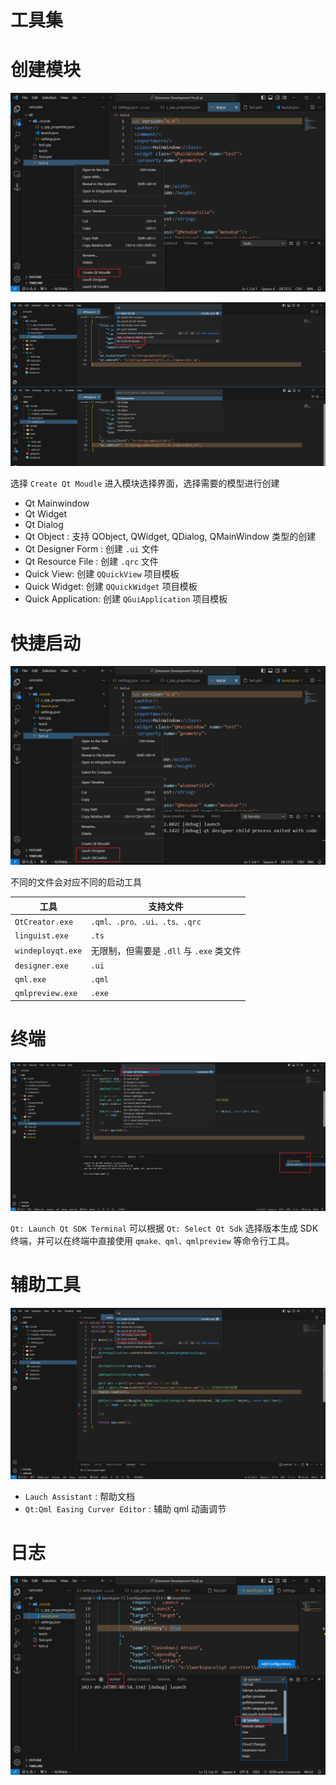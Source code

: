 # 工具集

# 创建模块

![alt](../image/createModule.jpg)

![alt](../image/createModule1.jpg)

选择 `Create Qt Moudle` 进入模块选择界面，选择需要的模型进行创建
- Qt Mainwindow 
- Qt Widget
- Qt Dialog
- Qt Object : 支持 QObject, QWidget, QDialog, QMainWindow 类型的创建
- Qt Designer Form : 创建 `.ui` 文件
- Qt Resource File : 创建 `.qrc` 文件
- Quick View: 创建 `QQuickView` 项目模板
- Quick Widget: 创建 `QQuickWidget` 项目模板
- Quick Application: 创建 `QGuiApplication` 项目模板

# 快捷启动

![alt](../image/launch.jpg)

不同的文件会对应不同的启动工具

| 工具              | 支持文件                                 |
| ----------------- | ---------------------------------------- |
| `QtCreator.exe`   | `.qml、.pro、.ui、.ts、.qrc`             |
| `linguist.exe`    | `.ts`                                    |
| `windeployqt.exe` | 无限制，但需要是 `.dll` 与 `.exe` 类文件 |
| `designer.exe`    | `.ui`                                    |
| `qml.exe`         | `.qml`                                   |
| `qmlpreview.exe`  | `.exe`                                   |



# 终端

![alt](../image/terminal.jpg)

`Qt: Launch Qt SDK Terminal` 可以根据 `Qt: Select Qt Sdk` 选择版本生成 SDK 终端，并可以在终端中直接使用 `qmake、qml、qmlpreview` 等命令行工具。



# 辅助工具

![alt](../image/assitTool.jpg)

- `Lauch Assistant` : 帮助文档
- `Qt:Qml Easing Curver Editor` : 辅助 qml 动画调节

# 日志

![alt](../image/log.jpg)